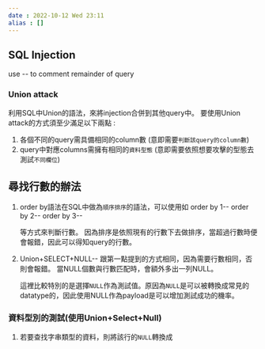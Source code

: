 ```yaml
---
date : 2022-10-12 Wed 23:11
alias : []
---
```


## SQL Injection

use -- to comment remainder of query

### Union attack 
利用SQL中Union的語法，來將injection合併到其他query中。
要使用Union attack的方式須至少滿足以下兩點 : 

1.  各個不同的query需具備相同的column數 (意即需要`判斷該query的column數`)
2.  query中對應columns需擁有相同的`資料型態` (意即需要依照想要攻擊的型態去測試`不同欄位`)

## 尋找行數的辦法
1. order by語法在SQL中做為`順序排序`的語法，可以使用如
	order by 1--
	order by 2--
	order by 3--
	
	等方式來判斷行數。
	因為排序是依照現有的行數下去做排序，當超過行數時便會報錯，因此可以得知query的行數。
	
2. Union+SELECT+NULL--
	跟第一點提到的方式相同，因為需要行數相同，否則會報錯。
	當NULL個數與行數匹配時，會額外多出一列NULL。
	
	這裡比較特別的是選擇`NULL`作為測試值。原因為`NULL`是可以被轉換成常見的datatype的，因此使用NULL作為payload是可以增加測試成功的機率。

### 資料型別的測試(使用Union+Select+Null)
1. 若要查找字串類型的資料，則將該行的`NULL`轉換成

